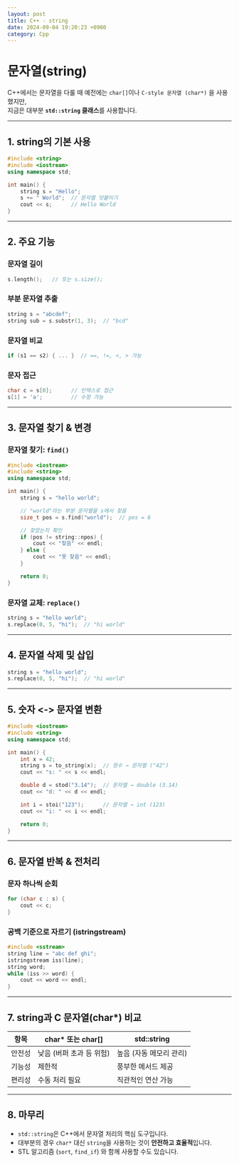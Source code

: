 ```yaml
---
layout: post
title: C++ - string
date: 2024-09-04 19:20:23 +0900
category: Cpp
---
```

# 문자열(string)

C++에서는 문자열을 다룰 때 예전에는 `char[]`이나 `C-style 문자열 (char*)` 을 사용했지만,  
지금은 대부분 **`std::string` 클래스**를 사용합니다.

---

## 1. string의 기본 사용

```cpp
#include <string>
#include <iostream>
using namespace std;

int main() {
    string s = "Hello";
    s += " World";  // 문자열 덧붙이기
    cout << s;      // Hello World
}
```

---

## 2. 주요 기능

### 문자열 길이

```cpp
s.length();   // 또는 s.size();
```

### 부분 문자열 추출

```cpp
string s = "abcdef";
string sub = s.substr(1, 3);  // "bcd"
```

### 문자열 비교

```cpp
if (s1 == s2) { ... }  // ==, !=, <, > 가능
```

### 문자 접근

```cpp
char c = s[0];      // 인덱스로 접근
s[1] = 'a';         // 수정 가능
```

---

## 3. 문자열 찾기 & 변경

### 문자열 찾기: `find()`

```cpp
#include <iostream>
#include <string>
using namespace std;

int main() {
    string s = "hello world";

    // "world"라는 부분 문자열을 s에서 찾음
    size_t pos = s.find("world");  // pos = 6

    // 찾았는지 확인
    if (pos != string::npos) {
        cout << "찾음" << endl;
    } else {
        cout << "못 찾음" << endl;
    }

    return 0;
}
```

### 문자열 교체: `replace()`

```cpp
string s = "hello world";
s.replace(0, 5, "hi");  // "hi world"
```

---

## 4. 문자열 삭제 및 삽입

```cpp
string s = "hello world";
s.replace(0, 5, "hi");  // "hi world"
```

---

## 5. 숫자 <-> 문자열 변환

```cpp
#include <iostream>
#include <string>
using namespace std;

int main() {
    int x = 42;
    string s = to_string(x);  // 정수 → 문자열 ("42")
    cout << "s: " << s << endl;

    double d = stod("3.14");  // 문자열 → double (3.14)
    cout << "d: " << d << endl;

    int i = stoi("123");      // 문자열 → int (123)
    cout << "i: " << i << endl;

    return 0;
}
```

---

## 6. 문자열 반복 & 전처리

### 문자 하나씩 순회

```cpp
for (char c : s) {
    cout << c;
}
```

### 공백 기준으로 자르기 (istringstream)

```cpp
#include <sstream>
string line = "abc def ghi";
istringstream iss(line);
string word;
while (iss >> word) {
    cout << word << endl;
}
```

---

## 7. string과 C 문자열(char*) 비교

| 항목         | char* 또는 char[] | std::string     |
|--------------|--------------------|-----------------|
| 안전성        | 낮음 (버퍼 초과 등 위험) | 높음 (자동 메모리 관리) |
| 기능성        | 제한적             | 풍부한 메서드 제공 |
| 편리성        | 수동 처리 필요       | 직관적인 연산 가능 |

---

## 8. 마무리

- `std::string`은 C++에서 문자열 처리의 핵심 도구입니다.
- 대부분의 경우 `char*` 대신 `string`을 사용하는 것이 **안전하고 효율적**입니다.
- STL 알고리즘 (`sort`, `find_if`) 와 함께 사용할 수도 있습니다.